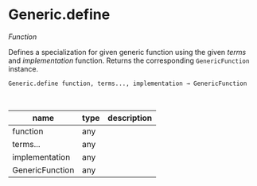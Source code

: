 # Generic.define

_Function_

Defines a specialization for given generic function using the given _terms_ and _implementation_ function. Returns the corresponding `GenericFunction` instance.

<pre><code>Generic.define function, terms..., implementation &rarr; GenericFunction</code></pre>
<br>

| name | type | description |
|------|------|-------------|
|function|any||
|terms...|any||
|implementation|any||
|GenericFunction|any||


